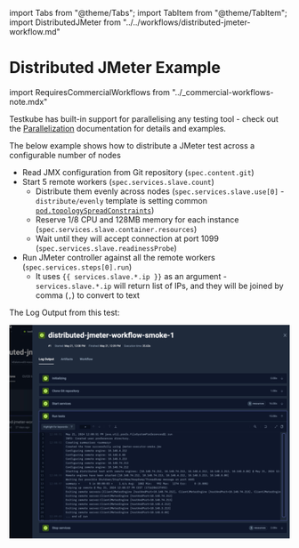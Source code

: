 import Tabs from "@theme/Tabs";
import TabItem from "@theme/TabItem";
import DistributedJMeter from "../../workflows/distributed-jmeter-workflow.md"

# Distributed JMeter Example

import RequiresCommercialWorkflows from "../_commercial-workflows-note.mdx"

<RequiresCommercialWorkflows/>

Testkube has built-in support for parallelising any testing tool - check out the
[Parallelization](../test-workflows-parallel) documentation for details and examples. 

The below example shows how to distribute a JMeter test across a configurable
number of nodes

* Read JMX configuration from Git repository (`spec.content.git`)
* Start 5 remote workers (`spec.services.slave.count`)
  * Distribute them evenly across nodes (`spec.services.slave.use[0]` - `distribute/evenly` template is setting common [`pod.topologySpreadConstraints`](https://kubernetes.io/docs/concepts/scheduling-eviction/topology-spread-constraints/))
  * Reserve 1/8 CPU and 128MB memory for each instance (`spec.services.slave.container.resources`)
  * Wait until they will accept connection at port 1099 (`spec.services.slave.readinessProbe`)
* Run JMeter controller against all the remote workers (`spec.services.steps[0].run`)
  * It uses `{{ services.slave.*.ip }}` as an argument - `services.slave.*.ip` will return list of IPs, and they will be joined by comma (`,`) to convert to text

<DistributedJMeter/>

The Log Output from this test:

![Distributed JMeter Log Output](images/distributed-jmeter-log-output.png)
